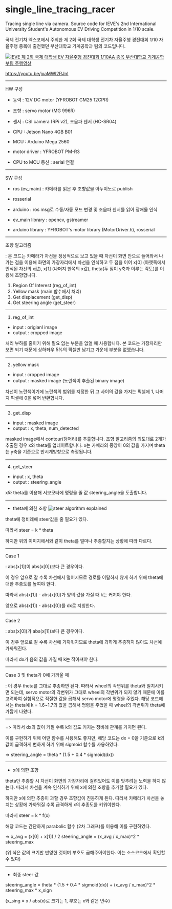# single_line_tracing_racer
Tracing single line via camera. Source code for IEVE's 2nd International University Student's Autonomous EV Driving Competition in 1/10 scale.

국제 전기차 엑스포에서 주최한 제 2회 국제 대학생 전기차 자율주행 경진대회 1/10 자율주행 종목에 출전했던 부산대학교 기계공학과 팀의 코드입니다.

[![IEVE 제 2회 국제 대학생 EV 자율주행 경진대회 1/10AA 종목 부산대학교 기계공학부팀 주행영상](https://img.youtube.com/vi/jxaMWl2RJnI/0.jpg)](https://www.youtube.com/watch?v=jxaMWl2RJnI)


https://youtu.be/jxaMWl2RJnI

------------------------------------------------------------------------------------------------------------------------------------

HW 구성
- 동력 : 12V DC motor (YFROBOT GM25 12CPR)
- 조향 : servo motor (MG 996R)
- 센서 : CSI camera (RPi v2), 초음파 센서 (HC-SR04)

- CPU : Jetson Nano 4GB B01
- MCU : Arduino Mega 2560
- motor driver : YFROBOT PM-R3
- CPU to MCU 통신 : serial 연결

------------------------------------------------------------------------------------------------------------------------------------

SW 구성
- ros (ev_main) : 카메라를 읽은 후 조향값을 아두이노로 publish
- rosserial
- arduino : ros msg로 수동/자동 모드 변경 및 초음파 센서를 읽어 장애물 인식

- ev_main library : opencv, gstreamer
- arduino library : YFROBOT's motor library (MotorDriver.h), rosserial

------------------------------------------------------------------------------------------------------------------------------------

조향 알고리즘

: 본 코드는 카메라가 차선을 정상적으로 보고 있을 때 차선이 화면 안으로 들어와서 나가는 점을 이용해 화면의 가장자리에서 차선을 인식하고 두 점을 이어 x[0] (아랫쪽에서 인식된 차선의 x값), x[1] (나머지 한쪽의 x값), theta(두 점이 y축과 이루는 각도)를 이용해 조향합니다.

1. Region Of Interest (reg_of_int)
2. Yellow mask (main 함수에서 처리)
3. Get displacement (get_disp)
4. Get steering angle (get_steer)

------------------------------------------------------------------------------------------------------------------------------------

1. reg_of_int
- input  : origianl image
- output : cropped image

처리 부하를 줄이기 위해 필요 없는 부분을 없앨 때 사용합니다. 본 코드는 가장자리만 보면 되기 때문에 상하좌우 5%의 픽셀만 남기고 가운데 부분을 없앴습니다.


------------------------------------------------------------------------------------------------------------------------------------

2. yellow mask
- input  : cropped image
- output : masked image (노란색이 추출된 binary image)

차선이 노란색이기에 노란색의 범위를 지정한 뒤 그 사이의 값을 가지는 픽셀에 1, 나머지 픽셀에 0을 넣어 반환합니다.


------------------------------------------------------------------------------------------------------------------------------------

3. get_disp
- input  : masked image
- output : x, theta, num_detected

masked image에서 contour(덩어리)를 추출합니다. 조향 알고리즘의 의도대로 2개가 추출된 경우 x와 theta를 업데이트합니다. x는 카메라의 중앙이 0의 값을 가지며 theta는 y축을 기준으로 반시계방향으로 측정됩니다.


------------------------------------------------------------------------------------------------------------------------------------

4. get_steer
- input  : x, theta
- output : steering_angle

x와 theta를 이용해 서보모터에 명령을 줄 값 steering_angle을 도출합니다.

------------------------------------------------------------------------------------------------------------------------------------

* theta에 의한 조향
![steer algorithm explained](https://user-images.githubusercontent.com/127417901/236361338-eddae67c-dd5a-4232-abee-9ba8e67f2264.png)


theta에 정비례해 steer값을 줄 필요가 있다.

따라서 steer = k * theta



하지만 위의 이미지에서와 같이 theta를 얼마나 추종할지는 상황에 따라 다르다.

------------------------------------------------------------------------------------------------------------------------------------

Case 1

: abs(x[1])이 abs(x[0])보다 큰 경우이다.

이 경우 앞으로 갈 수록 차선에서 멀어지므로 경로를 이탈하지 않게 하기 위해 theta에 대한 추종도를 높여야 한다.

따라서 abs(x[1]) - abs(x[0])가 양의 값을 가질 때 k는 커져야 한다.

앞으로 abs(x[1]) - abs(x[0])를 dx로 지칭한다.


------------------------------------------------------------------------------------------------------------------------------------


Case 2

: abs(x[0])가 abs(x[1])보다 큰 경우이다.

이 경우 앞으로 갈 수록 차선에 가까워지므로 theta에 과하게 추종하지 않아도 차선에 가까워진다.

따라서 dx가 음의 값을 가질 때 k는 작아져야 한다.


------------------------------------------------------------------------------------------------------------------------------------


Case 3 및 theta가 0에 가까울 때

: 이 경우 theta를 그대로 추종하면 된다. 따라서 wheel의 각변위를 theta와 일치시키면 되는데, servo motor의 각변위가 그대로 wheel의 각변위가 되지 않기 때문에 이를 고려하여 실험적으로 적절한 값을 곱해서 servo motor에 명령을 주었다. 해당 코드에서는 theta에 k = 1.6~1.7의 값을 곱해서 명령을 주었을 때 wheel의 각변위가 theta에 가깝게 나왔다.

------------------------------------------------------------------------------------------------------------------------------------

=> 따라서 dx의 값이 커질 수록 k의 값도 커지는 정비례 관계를 가지면 된다.

이를 구현하기 위해 어떤 함수를 사용해도 좋지만, 해당 코드는 dx = 0을 기준으로 k의 값이 급격하게 변하게 하기 위해 sigmoid 함수를 사용하였다.

=> steering_angle = theta * (1.5 + 0.4 * sigmoid(dx))


------------------------------------------------------------------------------------------------------------------------------------

* x에 의한 조향


theta만 추종할 시 차선이 화면의 가장자리에 걸려있어도 이를 맞추려는 노력을 하지 않는다. 따라서 차선을 계속 인식하기 위해 x에 의한 조향을 추가할 필요가 있다.

하지만 x에 의한 추종이 과할 경우 조향값이 진동하게 된다. 따라서 카메라가 차선을 놓치는 상황에 가까워질 수록 급격하게 x의 추종도를 키워야한다.

따라서 steer = k * f(x)

해당 코드는 간단하게 parabolic 함수 (2차 그래프)를 이용해 이를 구현하였다.

=> x_avg = (x[0] + x[1]) / 2
   steering_angle = (x_avg / x_max)^2 * steering_max

(위 식은 값의 크기만 반영한 것이며 부호도 곱해주어야한다. 이는 소스코드에서 확인할 수 있다)


------------------------------------------------------------------------------------------------------------------------------------

* 최종 steer 값


steering_angle = theta * (1.5 + 0.4 * sigmoid(dx)) + (x_avg / x_max)^2 * steering_max * x_sign

(x_sing = x / abs(x)로 크기는 1, 부호는 x와 같은 변수)


